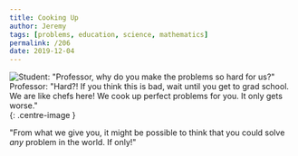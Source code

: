 ```yaml
---
title: Cooking Up
author: Jeremy
tags: [problems, education, science, mathematics]
permalink: /206
date: 2019-12-04
---
```


![Student: "Professor, why do you make the problems so hard for us?" Professor: "Hard?! If you think this is bad, wait until you get to grad school. We are like chefs here! We cook up perfect problems for you. It only gets worse."](https://res.cloudinary.com/dh3hm8pb7/image/upload/c_scale,q_auto:best/v1535842782/Handwaving/Published/CookingUp.png){: .centre-image }

"From what we give you, it might be possible to think that you could solve *any* problem in the world. If only!"
